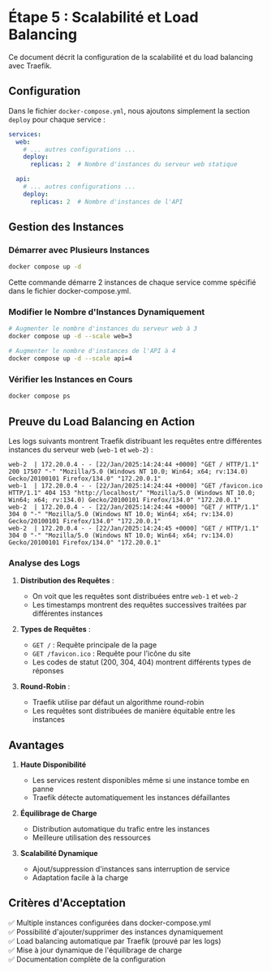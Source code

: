 # Étape 5 : Scalabilité et Load Balancing

Ce document décrit la configuration de la scalabilité et du load balancing avec Traefik.

## Configuration

Dans le fichier `docker-compose.yml`, nous ajoutons simplement la section `deploy` pour chaque service :

```yaml
services:
  web:
    # ... autres configurations ...
    deploy:
      replicas: 2  # Nombre d'instances du serveur web statique

  api:
    # ... autres configurations ...
    deploy:
      replicas: 2  # Nombre d'instances de l'API
```

## Gestion des Instances

### Démarrer avec Plusieurs Instances
```bash
docker compose up -d
```
Cette commande démarre 2 instances de chaque service comme spécifié dans le fichier docker-compose.yml.

### Modifier le Nombre d'Instances Dynamiquement
```bash
# Augmenter le nombre d'instances du serveur web à 3
docker compose up -d --scale web=3

# Augmenter le nombre d'instances de l'API à 4
docker compose up -d --scale api=4
```

### Vérifier les Instances en Cours
```bash
docker compose ps
```

## Preuve du Load Balancing en Action

Les logs suivants montrent Traefik distribuant les requêtes entre différentes instances du serveur web (`web-1` et `web-2`) :

```log
web-2  | 172.20.0.4 - - [22/Jan/2025:14:24:44 +0000] "GET / HTTP/1.1" 200 17507 "-" "Mozilla/5.0 (Windows NT 10.0; Win64; x64; rv:134.0) Gecko/20100101 Firefox/134.0" "172.20.0.1"
web-1  | 172.20.0.4 - - [22/Jan/2025:14:24:44 +0000] "GET /favicon.ico HTTP/1.1" 404 153 "http://localhost/" "Mozilla/5.0 (Windows NT 10.0; Win64; x64; rv:134.0) Gecko/20100101 Firefox/134.0" "172.20.0.1"
web-2  | 172.20.0.4 - - [22/Jan/2025:14:24:44 +0000] "GET / HTTP/1.1" 304 0 "-" "Mozilla/5.0 (Windows NT 10.0; Win64; x64; rv:134.0) Gecko/20100101 Firefox/134.0" "172.20.0.1"
web-2  | 172.20.0.4 - - [22/Jan/2025:14:24:45 +0000] "GET / HTTP/1.1" 304 0 "-" "Mozilla/5.0 (Windows NT 10.0; Win64; x64; rv:134.0) Gecko/20100101 Firefox/134.0" "172.20.0.1"
```

### Analyse des Logs

1. **Distribution des Requêtes** :
   - On voit que les requêtes sont distribuées entre `web-1` et `web-2`
   - Les timestamps montrent des requêtes successives traitées par différentes instances

2. **Types de Requêtes** :
   - `GET /` : Requête principale de la page
   - `GET /favicon.ico` : Requête pour l'icône du site
   - Les codes de statut (200, 304, 404) montrent différents types de réponses

3. **Round-Robin** :
   - Traefik utilise par défaut un algorithme round-robin
   - Les requêtes sont distribuées de manière équitable entre les instances

## Avantages

1. **Haute Disponibilité**
   - Les services restent disponibles même si une instance tombe en panne
   - Traefik détecte automatiquement les instances défaillantes

2. **Équilibrage de Charge**
   - Distribution automatique du trafic entre les instances
   - Meilleure utilisation des ressources

3. **Scalabilité Dynamique**
   - Ajout/suppression d'instances sans interruption de service
   - Adaptation facile à la charge

## Critères d'Acceptation

✅ Multiple instances configurées dans docker-compose.yml  
✅ Possibilité d'ajouter/supprimer des instances dynamiquement  
✅ Load balancing automatique par Traefik (prouvé par les logs)  
✅ Mise à jour dynamique de l'équilibrage de charge  
✅ Documentation complète de la configuration
